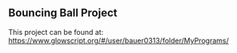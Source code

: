 ## Bouncing Ball Project  
This project can be found at: https://www.glowscript.org/#/user/bauer0313/folder/MyPrograms/
